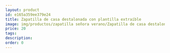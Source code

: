 ```yaml
---
layout: product
id: e165a359ee379e24
title: Zapatilla de casa destalonada con plantilla extraíble
image: img/productos/zapatilla señora verano/Zapatilla de casa destalonada con plantilla extraíble=20.webp
price: 20
tags: 
description: 
order: 0
---
```

